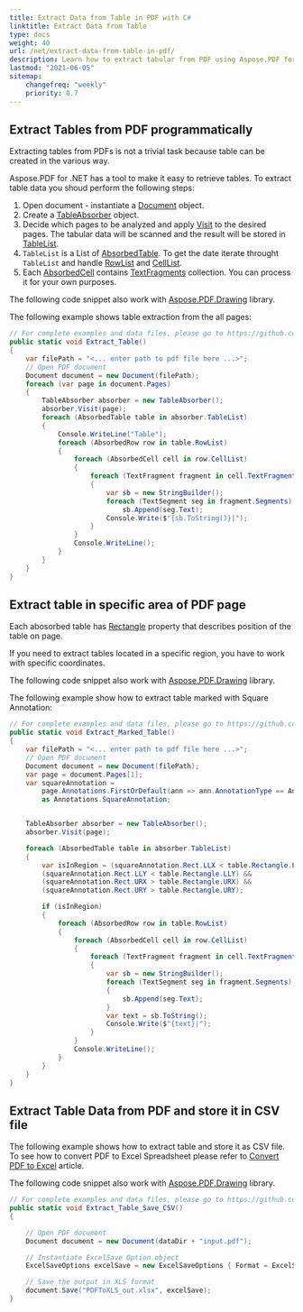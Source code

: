 ```yaml
---
title: Extract Data from Table in PDF with C#
linktitle: Extract Data from Table
type: docs
weight: 40
url: /net/extract-data-from-table-in-pdf/
description: Learn how to extract tabular from PDF using Aspose.PDF for .NET in C#
lastmod: "2021-06-05"
sitemap:
    changefreq: "weekly"
    priority: 0.7
---
```

<script type="application/ld+json">
{
    "@context": "https://schema.org",
    "@type": "TechArticle",
    "headline": "Extract Data from Table in PDF with C#",
    "alternativeHeadline": "Effortlessly Extract Tables from PDFs Using C#",
    "abstract": "Discover the powerful ability to extract tabular data from PDF documents using Aspose.PDF for .NET in C#. This feature simplifies the process of retrieving and manipulating tables by allowing users to seamlessly access individual cells and store the extracted data in formats such as CSV and Excel, enhancing data accessibility and usability",
    "author": {
        "@type": "Person",
        "name": "Anastasiia Holub",
        "givenName": "Anastasiia",
        "familyName": "Holub",
        "url": "https://www.linkedin.com/in/anastasiia-holub-750430225/"
    },
    "genre": "pdf document generation",
    "wordcount": "695",
    "proficiencyLevel": "Beginner",
    "publisher": {
        "@type": "Organization",
        "name": "Aspose.PDF for .NET",
        "url": "https://products.aspose.com/pdf",
        "logo": "https://www.aspose.cloud/templates/aspose/img/products/pdf/aspose_pdf-for-net.svg",
        "alternateName": "Aspose",
        "sameAs": [
            "https://facebook.com/aspose.pdf/",
            "https://twitter.com/asposepdf",
            "https://www.youtube.com/channel/UCmV9sEg_QWYPi6BJJs7ELOg/featured",
            "https://www.linkedin.com/company/aspose",
            "https://stackoverflow.com/questions/tagged/aspose",
            "https://aspose.quora.com/",
            "https://aspose.github.io/"
        ],
        "contactPoint": [
            {
                "@type": "ContactPoint",
                "telephone": "+1 903 306 1676",
                "contactType": "sales",
                "areaServed": "US",
                "availableLanguage": "en"
            },
            {
                "@type": "ContactPoint",
                "telephone": "+44 141 628 8900",
                "contactType": "sales",
                "areaServed": "GB",
                "availableLanguage": "en"
            },
            {
                "@type": "ContactPoint",
                "telephone": "+61 2 8006 6987",
                "contactType": "sales",
                "areaServed": "AU",
                "availableLanguage": "en"
            }
        ]
    },
    "url": "/net/extract-data-from-table-in-pdf/",
    "mainEntityOfPage": {
        "@type": "WebPage",
        "@id": "/net/extract-data-from-table-in-pdf/"
    },
    "dateModified": "2024-11-25",
    "description": "Aspose.PDF can perform not only simple and easy tasks but also cope with more complex goals. Check the next section for advanced users and developers."
}
</script>

## Extract Tables from PDF programmatically

Extracting tables from PDFs is not a trivial task because table can be created in the various way.

Aspose.PDF for .NET has a tool to make it easy to retrieve tables. To extract table data you shoud perform the following steps:

1. Open document - instantiate a [Document](https://reference.aspose.com/pdf/net/aspose.pdf/document) object.
1. Create a [TableAbsorber](https://reference.aspose.com/pdf/net/aspose.pdf.text/tableabsorber) object.
1. Decide which pages to be analyzed and apply [Visit](https://reference.aspose.com/pdf/net/aspose.pdf.text/tableabsorber/methods/visit) to the desired pages. The tabular data will be scanned and the result will be stored in [TableList](https://reference.aspose.com/pdf/net/aspose.pdf.text/tableabsorber/properties/tablelist).
1. `TableList` is a List of [AbsorbedTable](https://reference.aspose.com/pdf/net/aspose.pdf.text/absorbedtable). To get the date iterate throught `TableList` and handle [RowList](https://reference.aspose.com/pdf/net/aspose.pdf.text/absorbedtable/properties/rowlist) and [CellList](https://reference.aspose.com/pdf/net/aspose.pdf.text/absorbedrow/properties/celllist).
1. Each [AbsorbedCell](https://reference.aspose.com/pdf/net/aspose.pdf.text/absorbedcell) contains [TextFragments](https://reference.aspose.com/pdf/net/aspose.pdf.text/absorbedcell/properties/textfragments) collection. You can process it for your own purposes.

The following code snippet also work with [Aspose.PDF.Drawing](/pdf/net/drawing/) library.

The following example shows table extraction from the all pages:

```csharp
// For complete examples and data files, please go to https://github.com/aspose-pdf/Aspose.PDF-for-.NET
public static void Extract_Table()
{
    var filePath = "<... enter path to pdf file here ...>";
    // Open PDF document
    Document document = new Document(filePath);                       
    foreach (var page in document.Pages)
    {
        TableAbsorber absorber = new TableAbsorber();
        absorber.Visit(page);
        foreach (AbsorbedTable table in absorber.TableList)
        {
            Console.WriteLine("Table");
            foreach (AbsorbedRow row in table.RowList)
            {
                foreach (AbsorbedCell cell in row.CellList)
                {                                 
                    foreach (TextFragment fragment in cell.TextFragments)
                    {
                        var sb = new StringBuilder();
                        foreach (TextSegment seg in fragment.Segments)
                            sb.Append(seg.Text);
                        Console.Write($"{sb.ToString()}|");
                    }                           
                }
                Console.WriteLine();
            }
        }
    }
}
```

## Extract table in specific area of PDF page

Each abosorbed table has [Rectangle](https://reference.aspose.com/pdf/net/aspose.pdf.text/absorbedtable/properties/rectangle) property that describes position of the table on page.

If you need to extract tables located in a specific region, you have to work with specific coordinates.

The following code snippet also work with [Aspose.PDF.Drawing](/pdf/net/drawing/) library.

The following example show how to extract table marked with Square Annotation:

```csharp
// For complete examples and data files, please go to https://github.com/aspose-pdf/Aspose.PDF-for-.NET
public static void Extract_Marked_Table()
{
    var filePath = "<... enter path to pdf file here ...>";
    // Open PDF document
    Document document = new Document(filePath);  
    var page = document.Pages[1];
    var squareAnnotation =
        page.Annotations.FirstOrDefault(ann => ann.AnnotationType == Annotations.AnnotationType.Square)
        as Annotations.SquareAnnotation;


    TableAbsorber absorber = new TableAbsorber();
    absorber.Visit(page);

    foreach (AbsorbedTable table in absorber.TableList)
    {
        var isInRegion = (squareAnnotation.Rect.LLX < table.Rectangle.LLX) &&
        (squareAnnotation.Rect.LLY < table.Rectangle.LLY) &&
        (squareAnnotation.Rect.URX > table.Rectangle.URX) &&
        (squareAnnotation.Rect.URY > table.Rectangle.URY);

        if (isInRegion)
        {
            foreach (AbsorbedRow row in table.RowList)
            {
                foreach (AbsorbedCell cell in row.CellList)
                {
                    foreach (TextFragment fragment in cell.TextFragments)
                    {
                        var sb = new StringBuilder();
                        foreach (TextSegment seg in fragment.Segments)
                        {
                            sb.Append(seg.Text);
                        }
                        var text = sb.ToString();
                        Console.Write($"{text}|");
                    }
                }
                Console.WriteLine();
            }
        }
    }
}
```

## Extract Table Data from PDF and store it in CSV file

The following example shows how to extract table and store it as CSV file.
To see how to convert PDF to Excel Spreadsheet please refer to [Convert PDF to Excel](/pdf/net/convert-pdf-to-excel/) article.

The following code snippet also work with [Aspose.PDF.Drawing](/pdf/net/drawing/) library.

```csharp
// For complete examples and data files, please go to https://github.com/aspose-pdf/Aspose.PDF-for-.NET
public static void Extract_Table_Save_CSV()
{

    // Open PDF document
    Document document = new Document(dataDir + "input.pdf");

    // Instantiate ExcelSave Option object
    ExcelSaveOptions excelSave = new ExcelSaveOptions { Format = ExcelSaveOptions.ExcelFormat.CSV };

    // Save the output in XLS format
    document.Save("PDFToXLS_out.xlsx", excelSave);
}
```
